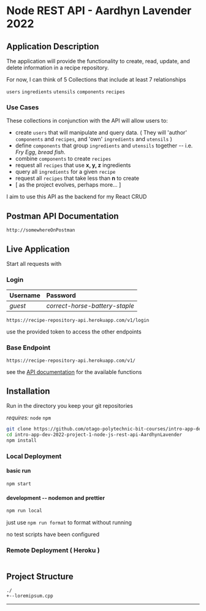 # Node REST API - Aardhyn Lavender 2022

## Application Description

The application will provide the functionality to create, read, update, and delete information in a recipe repository.

For now, I can think of 5 Collections that include at least 7 relationships

`users` `ingredients` `utensils` `components` `recipes`

### Use Cases

These collections in conjunction with the API will allow users to:

- create `users` that will manipulate and query data. ( They will 'author' `components` and `recipes`, and 'own' `ingredients` and `utensils` )
- define `components` that group `ingredients` and `utensils` together -- i.e. _Fry Egg_, _bread fish_.
- combine `components` to create `recipes`
- request all `recipes` that use **x, y, z** ingredients
- query all `ingredients` for a given `recipe`
- request all `recipes` that take less than **n** to create
- [ as the project evolves, perhaps more... ]

I aim to use this API as the backend for my React CRUD

## Postman API Documentation

```url
http://somewhereOnPostman
```

## Live Application

Start all requests with

### Login

| Username | Password                       |
| :------- | :----------------------------- |
| _guest_  | _correct-horse-battery-staple_ |

```url
https://recipe-repository-api.herokuapp.com/v1/login
```

use the provided token to access the other endpoints

### Base Endpoint

```url
https://recipe-repository-api.herokuapp.com/v1/
```

see the [API documentation]() for the available functions

## Installation

Run in the directory you keep your git repositories

_requires:_ `node` `npm`

```bash
git clone https://github.com/otago-polytechnic-bit-courses/intro-app-dev-2022-project-1-node-js-rest-api-AardhynLavender
cd intro-app-dev-2022-project-1-node-js-rest-api-AardhynLavender
npm install
```

### Local Deployment

#### basic run

```bash
npm start
```

#### development -- nodemon and prettier

```bash
npm run local
```

just use
`npm run format`
to format without running

no test scripts have been configured

### Remote Deployment ( Heroku )

```bash

```

## Project Structure

```
./
+--loremipsum.cpp
```

---
